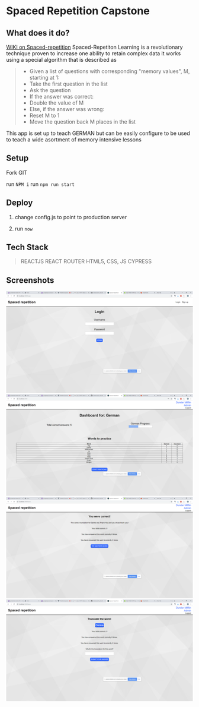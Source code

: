# Spaced Repetition Capstone

## What does it do?
[WIKI on Spaced-repetition](https://en.wikipedia.org/wiki/Spaced_repetition)
Spaced-Repetiton Learning is a revolutionary technique proven to increase one ability to retain complex data
it works using a special algorithm that is described as 
> - Given a list of questions with corresponding "memory values", M, starting at 1:
> - Take the first question in the list
> - Ask the question
>- If the answer was correct:
>- Double the value of M
>- Else, if the answer was wrong:
> - Reset M to 1
>- Move the question back M places in the list

This app is set up to teach GERMAN but can be easily configure to be used to teach a wide asortment of memory intensive lessons


## Setup

Fork GIT

run `NPM i`
run `npm run start`

## Deploy
1) change config.js to point to production server

2) run `now`

## Tech Stack
>REACTJS
>REACT ROUTER
>HTML5, CSS, JS
>CYPRESS
## Screenshots

![login](https://github.com/thinkful-ei-emu/Spaced-Repetition-Client-Corey-David/blob/master/Screenshots/login.PNG)
![dashboard](https://github.com/thinkful-ei-emu/Spaced-Repetition-Client-Corey-David/blob/master/Screenshots/dashboard.PNG)
![feedback](https://github.com/thinkful-ei-emu/Spaced-Repetition-Client-Corey-David/blob/master/Screenshots/feedback.PNG)
![learningpage](https://github.com/thinkful-ei-emu/Spaced-Repetition-Client-Corey-David/blob/master/Screenshots/learningpage.PNG)



